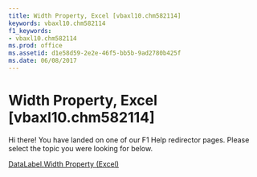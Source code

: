 ```yaml
---
title: Width Property, Excel [vbaxl10.chm582114]
keywords: vbaxl10.chm582114
f1_keywords:
- vbaxl10.chm582114
ms.prod: office
ms.assetid: d1e58d59-2e2e-46f5-bb5b-9ad2780b425f
ms.date: 06/08/2017
---
```



# Width Property, Excel [vbaxl10.chm582114]

Hi there! You have landed on one of our F1 Help redirector pages. Please select the topic you were looking for below.

[DataLabel.Width Property (Excel)](http://msdn.microsoft.com/library/88b6a854-cce5-c500-3395-55dea721fd0d%28Office.15%29.aspx)

